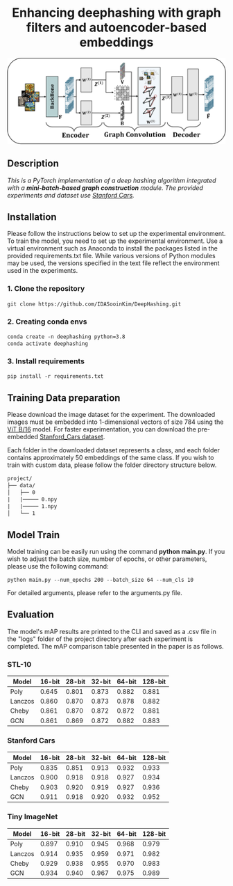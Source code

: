 <div align="center">

# Enhancing deephashing with graph filters and autoencoder-based embeddings

![poster](./images/arch.png)
<div align="left">

## Description

*This is a PyTorch implementation of a deep hashing algorithm integrated with a __mini-batch-based graph construction__ module. The provided experiments and dataset use [Stanford Cars](https://ai.stanford.edu/~jkrause/cars/car_dataset.html).*

## Installation
Please follow the instructions below to set up the experimental environment.
To train the model, you need to set up the experimental environment. Use a virtual environment such as Anaconda to install the packages listed in the provided requirements.txt file. While various versions of Python modules may be used, the versions specified in the text file reflect the environment used in the experiments.

### 1. Clone the repository

```{shell}
git clone https://github.com/IDASooinKim/DeepHashing.git
```

### 2. Creating conda envs

```{shell}
conda create -n deephashing python=3.8
conda activate deephashing
```

### 3. Install requirements 

```{shell}
pip install -r requirements.txt
```

## Training Data preparation

Please download the image dataset for the experiment. 
The downloaded images must be embedded into 1-dimensional vectors of size 784 using the [ViT B/16](https://docs.pytorch.org/vision/main/models/generated/torchvision.models.vit_b_16.html) model. 
For faster experimentation, you can download the pre-embedded [Stanford_Cars dataset](https://drive.google.com/file/d/1s39IUmYMnvvwMu1eotckh3HF6Mr1QvUt/view?usp=drive_link).

Each folder in the downloaded dataset represents a class, and each folder contains approximately 50 embeddings of the same class. If you wish to train with custom data, please follow the folder directory structure below.

```
project/
├── data/
│   ├── 0
|   |───── 0.npy
|   |───── 1.npy
│   └── 1
```

## Model Train

Model training can be easily run using the command __python main.py__.
If you wish to adjust the batch size, number of epochs, or other parameters, please use the following command:

```{shell}
python main.py --num_epochs 200 --batch_size 64 --num_cls 10 
```

For detailed arguments, please refer to the arguments.py file.

## Evaluation

The model's mAP results are printed to the CLI and saved as a .csv file in the "logs" folder of the project directory after each experiment is completed.
The mAP comparison table presented in the paper is as follows.

### STL-10
| Model   | 16-bit | 28-bit | 32-bit | 64-bit | 128-bit |
| ------- | ------ | ------ | ------ | ------ | ------- |
| Poly    | 0.645  | 0.801  | 0.873  | 0.882  | 0.881   |
| Lanczos | 0.860  | 0.870  | 0.873  | 0.878  | 0.882   |
| Cheby   | 0.861  | 0.870  | 0.872  | 0.872  | 0.881   |
| GCN     | 0.861  | 0.869  | 0.872  | 0.882  | 0.883   |

### Stanford Cars
| Model   | 16-bit | 28-bit | 32-bit | 64-bit | 128-bit |
| ------- | ------ | ------ | ------ | ------ | ------- |
| Poly    | 0.835  | 0.851  | 0.913  | 0.932  | 0.933   |
| Lanczos | 0.900  | 0.918  | 0.918  | 0.927  | 0.934   |
| Cheby   | 0.903  | 0.920  | 0.919  | 0.927  | 0.936   |
| GCN     | 0.911  | 0.918  | 0.920  | 0.932  | 0.952   |

### Tiny ImageNet
| Model   | 16-bit | 28-bit | 32-bit | 64-bit | 128-bit |
| ------- | ------ | ------ | ------ | ------ | ------- |
| Poly    | 0.897  | 0.910  | 0.945  | 0.968  | 0.979   |
| Lanczos | 0.914  | 0.935  | 0.959  | 0.971  | 0.982   |
| Cheby   | 0.929  | 0.938  | 0.955  | 0.970  | 0.983   |
| GCN     | 0.934  | 0.940  | 0.967  | 0.975  | 0.989   |
